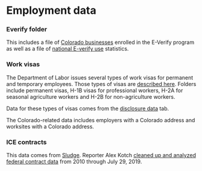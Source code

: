 # Employment data
### Everify folder
This includes a file of [Colorado businesses](https://www.e-verify.gov/about-e-verify/e-verify-data/how-to-find-participating-employers) enrolled in the E-Verify program as well as a file of [national E-verify use](https://www.e-verify.gov/about-e-verify/e-verify-data/e-verify-usage-statistics) statistics.

### Work visas

The Department of Labor issues several types of work visas for permanent and temporary employees. Those types of visas are [described here](https://www.foreignlaborcert.doleta.gov/hiring.cfm). Folders include permanent visas, H-1B visas for professional workers, H-2A for seasonal agriculture workers and H-2B for non-agriculture workers.

Data for these types of visas comes from the [disclosure data](https://www.foreignlaborcert.doleta.gov/performancedata.cfm) tab.

The Colorado-related data includes employers with a Colorado address and worksites with a Colorado address.

### ICE contracts

This data comes from [Sludge](https://readsludge.com/). Reporter Alex Kotch [cleaned up and analyzed](https://docs.google.com/spreadsheets/d/1Tut9q-Clcfc8ryueATzEZGZor2_7elFH0_JTM8GE_Yg/edit#gid=858397753) [federal contract data](usaspending.gov) from 2010 through July 29, 2019.	